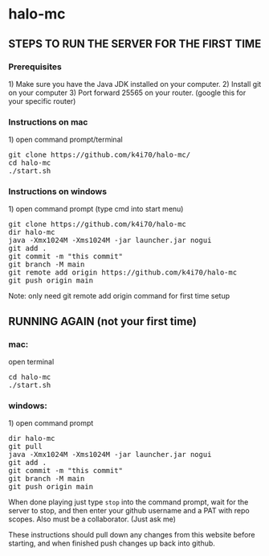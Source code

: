# halo-mc

<h2>STEPS TO RUN THE SERVER FOR THE FIRST TIME</h2>

<h3>Prerequisites</h3>
1) Make sure you have the Java JDK installed on your computer. 
2) Install git on your computer 
3) Port forward 25565 on your router. (google this for your specific router)

<h3>Instructions on mac</h3>
1) open command prompt/terminal
<pre>
git clone https://github.com/k4i70/halo-mc/
cd halo-mc
./start.sh
</pre>

<h3>Instructions on windows</h3>
1) open command prompt (type cmd into start menu)
<pre>
git clone https://github.com/k4i70/halo-mc
dir halo-mc
java -Xmx1024M -Xms1024M -jar launcher.jar nogui
git add .
git commit -m "this commit"
git branch -M main
git remote add origin https://github.com/k4i70/halo-mc
git push origin main
</pre>
Note: only need git remote add origin command for first time setup



<h2>RUNNING AGAIN (not your first time)</h2>

<h3>mac:</h3>
open terminal
<pre>
cd halo-mc
./start.sh
</pre>

<h3>windows:</h3>
1) open command prompt
<pre>
dir halo-mc 
git pull 
java -Xmx1024M -Xms1024M -jar launcher.jar nogui 
git add . 
git commit -m "this commit" 
git branch -M main 
git push origin main 
</pre>

When done playing just type <code>stop</code> into the command prompt, wait for the server to stop, and then enter your github username and a PAT with repo scopes. Also must be a collaborator. (Just ask me) 

These instructions should pull down any changes from this website before starting, and when finished push changes up back into github. 
